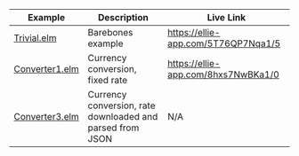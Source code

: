 | Example | Description | Live Link |
|---|---|---|
| [Trivial.elm](Trivial.elm) | Barebones example | <https://ellie-app.com/5T76QP7Nqa1/5>
| [Converter1.elm](Converter1.elm) | Currency conversion, fixed rate | <https://ellie-app.com/8hxs7NwBKa1/0>
| [Converter3.elm](Converter3.elm) | Currency conversion, rate downloaded and parsed from JSON | N/A
